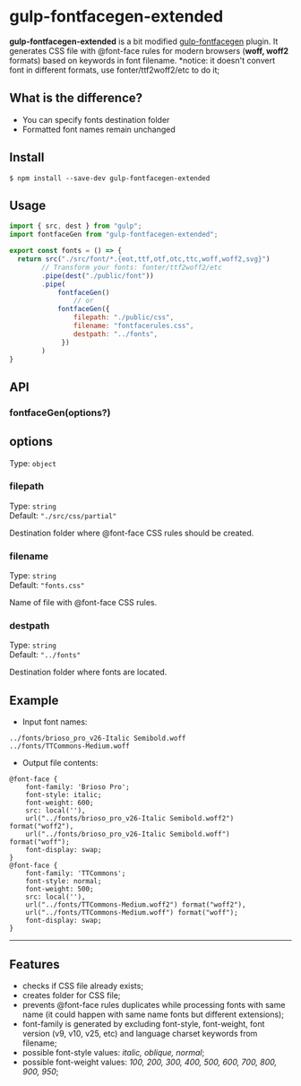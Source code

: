 ﻿# gulp-fontfacegen-extended

**gulp-fontfacegen-extended** is a bit modified [gulp-fontfacegen](https://www.npmjs.com/package/gulp-fontfacegen) plugin. It generates CSS file with @font-face rules for modern browsers (**woff, woff2** formats) based on keywords in font filename.
\*notice: it doesn't convert font in different formats, use fonter/ttf2woff2/etc to do it;

## What is the difference?
- You can specify fonts destination folder
- Formatted font names remain unchanged

## Install

```
$ npm install --save-dev gulp-fontfacegen-extended
```

## Usage

```js
import { src, dest } from "gulp";
import fontfaceGen from "gulp-fontfacegen-extended";

export const fonts = () => {
  return src("./src/font/*.{eot,ttf,otf,otc,ttc,woff,woff2,svg}")
        // Transform your fonts: fonter/ttf2woff2/etc
        .pipe(dest("./public/font"))
        .pipe(
            fontfaceGen()
                // or
            fontfaceGen({
                filepath: "./public/css",
                filename: "fontfacerules.css",
                destpath: "../fonts",
             })
        )
}
```

## API

### fontfaceGen(options?)


## options

Type: `object`

### filepath

Type: `string`<br>
Default: `"./src/css/partial"`

Destination folder where @font-face CSS rules should be created.

### filename

Type: `string`<br>
Default: `"fonts.css"`

Name of file with @font-face CSS rules.

### destpath

Type: `string`<br>
Default: `"../fonts"`

Destination folder where fonts are located.

## Example

- Input font names:

```
../fonts/brioso_pro_v26-Italic Semibold.woff
../fonts/TTCommons-Medium.woff
```

- Output file contents:

```
@font-face {
	font-family: 'Brioso Pro';
	font-style: italic;
	font-weight: 600;
	src: local(''),
	url("../fonts/brioso_pro_v26-Italic Semibold.woff2") format("woff2"),
	url("../fonts/brioso_pro_v26-Italic Semibold.woff") format("woff");
	font-display: swap;
}
@font-face {
	font-family: 'TTCommons';
	font-style: normal;
	font-weight: 500;
	src: local(''),
	url("../fonts/TTCommons-Medium.woff2") format("woff2"),
	url("../fonts/TTCommons-Medium.woff") format("woff");
	font-display: swap;
}
```

---

## Features

- checks if CSS file already exists;
- creates folder for CSS file;
- prevents @font-face rules duplicates while processing fonts with same name (it could happen with same name fonts but different extensions);
- font-family is generated by excluding font-style, font-weight, font version (v9, v10, v25, etc) and language charset keywords from filename;
- possible font-style values: _italic, oblique, normal_;
- possible font-weight values: _100, 200, 300, 400, 500, 600, 700, 800, 900, 950_;
